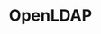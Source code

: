 ---
draft: false
title: OpenLDAP
content:
  id: openldap
  name: OpenLDAP
  website: https://www.openldap.org/
  short_description: OpenLDAP is a free, open-source implementation of the Lightweight Directory Access Protocol (LDAP)
---